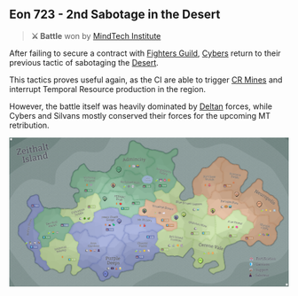## Eon 723 - 2nd Sabotage in the Desert

> **⚔️ Battle** won by [MindTech Institute](/refs/mindtech_institute.md)

After failing to secure a contract with [Fighters Guild](/refs/fighters_guild.md), [Cybers](/refs/cybernetics_inc.md) return to their previous tactic of sabotaging the [Desert](/refs/timeless_desert.md).

This tactics proves useful again, as the CI are able to trigger [CR Mines](/refs/cr_mines.md) and interrupt Temporal Resource production in the region.

However, the battle itself was heavily dominated by [Deltan](/refs/delta_collective.md) forces, while Cybers and Silvans mostly conserved their forces for the upcoming MT retribution.

![Battle Map Eon 723](map/eon723.png)